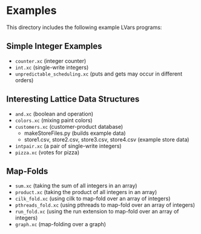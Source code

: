 # Examples

This directory includes the following example LVars programs:

## Simple Integer Examples

+ `counter.xc` (integer counter)
+ `int.xc` (single-write integers)
+ `unpredictable_scheduling.xc` (puts and gets may occur in different orders)

## Interesting Lattice Data Structures

+ `and.xc` (boolean and operation)
+ `colors.xc` (mixing paint colors)
+ `customers.xc` (customer-product database)
    + makeStoreFiles.py (builds example data)
    + store1.csv, store2.csv, store3.csv, store4.csv (example store data)
+ `intpair.xc` (a pair of single-write integers)
+ `pizza.xc` (votes for pizza)	

## Map-Folds

+ `sum.xc` (taking the sum of all integers in an array)
+ `product.xc` (taking the product of all integers in an array)
+ `cilk_fold.xc` (using cilk to map-fold over an array of integers)
+ `pthreads_fold.xc` (using pthreads to map-fold over an array of integers)
+ `run_fold.xc` (using the run extension to map-fold over an array of integers)
+ `graph.xc` (map-folding over a graph)

